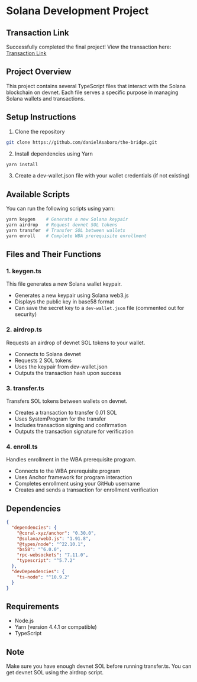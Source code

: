 # Solana Development Project

## Transaction Link
Successfully completed the final project! View the transaction here:
[Transaction Link](https://explorer.solana.com/tx/5eSdcKuJ8D7fAXXk9eJM8cjXoZHv1zGy3x8rUPRDuGbsa6LL6D6ved9rZ564MoPNdFHn16K14Eh5gA3RnNC3i5ZH?cluster=devnet)

## Project Overview
This project contains several TypeScript files that interact with the Solana blockchain on devnet. Each file serves a specific purpose in managing Solana wallets and transactions.

## Setup Instructions

1. Clone the repository
```bash
git clone https://github.com/danielAsaboro/the-bridge.git
```

2. Install dependencies using Yarn
```bash
yarn install
```

3. Create a dev-wallet.json file with your wallet credentials (if not existing)

## Available Scripts

You can run the following scripts using yarn:

```bash
yarn keygen    # Generate a new Solana keypair
yarn airdrop   # Request devnet SOL tokens
yarn transfer  # Transfer SOL between wallets
yarn enroll    # Complete WBA prerequisite enrollment
```

## Files and Their Functions

### 1. keygen.ts
This file generates a new Solana wallet keypair.
- Generates a new keypair using Solana web3.js
- Displays the public key in base58 format
- Can save the secret key to a `dev-wallet.json` file (commented out for security)

### 2. airdrop.ts
Requests an airdrop of devnet SOL tokens to your wallet.
- Connects to Solana devnet
- Requests 2 SOL tokens
- Uses the keypair from dev-wallet.json
- Outputs the transaction hash upon success

### 3. transfer.ts
Transfers SOL tokens between wallets on devnet.
- Creates a transaction to transfer 0.01 SOL
- Uses SystemProgram for the transfer
- Includes transaction signing and confirmation
- Outputs the transaction signature for verification

### 4. enroll.ts
Handles enrollment in the WBA prerequisite program.
- Connects to the WBA prerequisite program
- Uses Anchor framework for program interaction
- Completes enrollment using your GitHub username
- Creates and sends a transaction for enrollment verification

## Dependencies
```json
{
  "dependencies": {
    "@coral-xyz/anchor": "0.30.0",
    "@solana/web3.js": "1.91.8",
    "@types/node": "^22.10.1",
    "bs58": "^6.0.0",
    "rpc-websockets": "7.11.0",
    "typescript": "^5.7.2"
  },
  "devDependencies": {
    "ts-node": "^10.9.2"
  }
}
```

## Requirements
- Node.js
- Yarn (version 4.4.1 or compatible)
- TypeScript

## Note
Make sure you have enough devnet SOL before running transfer.ts. You can get devnet SOL using the airdrop script.